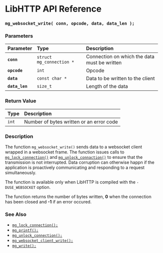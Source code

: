 # LibHTTP API Reference

### `mg_websocket_write( conn, opcode, data, data_len );`

### Parameters

| Parameter | Type | Description |
| :--- | :--- | :--- |
|**`conn`**|`struct mg_connection *`|Connection on which the data must be written|
|**`opcode`**|`int`|Opcode|
|**`data`**|`const char *`|Data to be written to the client|
|**`data_len`**|`size_t`|Length of the data|

### Return Value

| Type | Description |
| :--- | :--- |
|`int`|Number of bytes written or an error code|

### Description

The function `mg_websocket_write()` sends data to a websocket client wrapped in a websocket frame. The function issues calls to [`mg_lock_connection()`](mg_lock_connection.md) and [`mg_unlock_connaction()`](mg_unlock_connection.md) to ensure that the transmission is not interrupted. Data corruption can otherwise happn if the application is proactively communicating and responding to a request simultaneously.

The function is available only when LibHTTP is compiled with the `-DUSE_WEBSOCKET` option.

The function returns the number of bytes written, **0** when the connection has been closed and **-1** if an error occured.

### See Also

* [`mg_lock_connection();`](mg_lock_connection.md)
* [`mg_printf();`](mg_printf.md)
* [`mg_unlock_connection();`](mg_unlock_connection.md)
* [`mg_websocket_client_write();`](mg_websocket_client_write.md)
* [`mg_write();`](mg_write.md)
